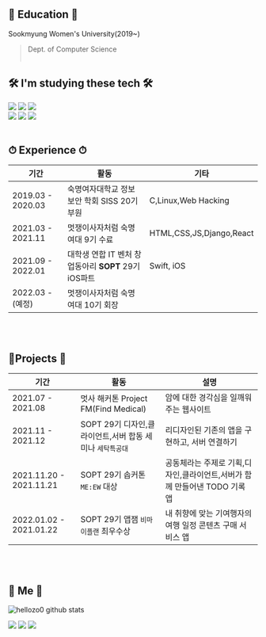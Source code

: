 
## 🏫 Education 🏫

Sookmyung Women's University(2019~)
> Dept. of Computer Science
<br><br>

##  🛠 I'm studying these tech 🛠
  <img src="https://img.shields.io/badge/Python-3766AB?style=flat-square&logo=Python&logoColor=white"/></a>
  <img src="https://img.shields.io/badge/Django-092E20?style=flat-square&logo=Django&logoColor=white"/></a>
  <img src="https://img.shields.io/badge/Java-007396?style=flat-square&logo=Java&logoColor=white"/></a>
  <br>
  <img src="https://img.shields.io/badge/Spring-6DB33F?style=flat-square&logo=Spring&logoColor=white"/></a>
  <img src="https://img.shields.io/badge/SpringBoot-6DB33F?style=flat-square&logo=SpringBoot&logoColor=white"/></a>
  <img src="https://img.shields.io/badge/Swift-FA7343?style=flat-square&logo=Swift&logoColor=white"/></a>
<br><br>

## ⏱ Experience ⏱
  |기간|활동|기타|
  |---|----|---|
  |2019.03 - 2020.03|숙명여자대학교 정보보안 학회 SISS 20기 부원|C,Linux,Web Hacking|
  |2021.03 - 2021.11|멋쟁이사자처럼 숙명여대 9기 수료|HTML,CSS,JS,Django,React|
  |2021.09 - 2022.01|대학생 연합 IT 벤처 창업동아리 **SOPT** 29기 iOS파트|Swift, iOS|
  |2022.03 - (예정)|멋쟁이사자처럼 숙명여대 10기 회장||

<br><br>

## 📱Projects 📱
|기간|활동|설명|
|---|----|---|
|2021.07 - 2021.08|멋사 해커톤 Project FM(Find Medical)|암에 대한 경각심을 일깨워주는 웹사이트 |
|2021.11 - 2021.12|SOPT 29기 디자인,클라이언트,서버 합동 세미나 `세탁특공대`|리디자인된 기존의 앱을 구현하고, 서버 연결하기|
|2021.11.20  - 2021.11.21|SOPT 29기 솝커톤 `ME:EW` 대상|공동체라는 주제로 기획,디자인,클라이언트,서버가 함께 만들어낸 TODO 기록 앱|
|2022.01.02  - 2021.01.22|SOPT 29기 앱잼 `비마이플랜` 최우수상|내 취향에 맞는 기여행자의 여행 일정 콘텐츠 구매 서비스 앱|

<br><br>
 
## 🍒 Me 🍒 

 ![hellozo0 github stats](https://github-readme-stats.vercel.app/api?username=hellozo0&show_icons=true)


 <a href="https://hellozo0.tistory.com/"><img src="https://img.shields.io/badge/Tech%20Blog-11B48A?style=flat-square&logo=Vimeo&logoColor=white&link=https://hellozo0.tistory.com/"/></a>
  <a href="https://www.instagram.com/hello_zo0/"><img src="https://img.shields.io/badge/Instagram-E4405F?style=flat-square&logo=Instagram&logoColor=white&link=https://www.instagram.com/hello_zo0/"/></a>
  <a href="mailto:ahju0011@gmail.com"><img src="https://img.shields.io/badge/Gmail-d14836?style=flat-square&logo=Gmail&logoColor=white&link=ahju0011@gmail.com"/></a>
